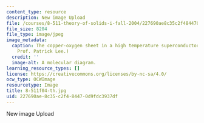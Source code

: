 ```yaml
---
content_type: resource
description: New image Upload
file: /courses/8-511-theory-of-solids-i-fall-2004/227690ae8c35c2f484470d9fdc3937df_8-511f04-th.jpg
file_size: 8204
file_type: image/jpeg
image_metadata:
  caption: The copper-oxygen sheet in a high temperature superconductor. (Image by
    Prof. Patrick Lee.)
  credit: ''
  image-alt: A molecular diagram.
learning_resource_types: []
license: https://creativecommons.org/licenses/by-nc-sa/4.0/
ocw_type: OCWImage
resourcetype: Image
title: 8-511f04-th.jpg
uid: 227690ae-8c35-c2f4-8447-0d9fdc3937df
---
```

New image Upload
